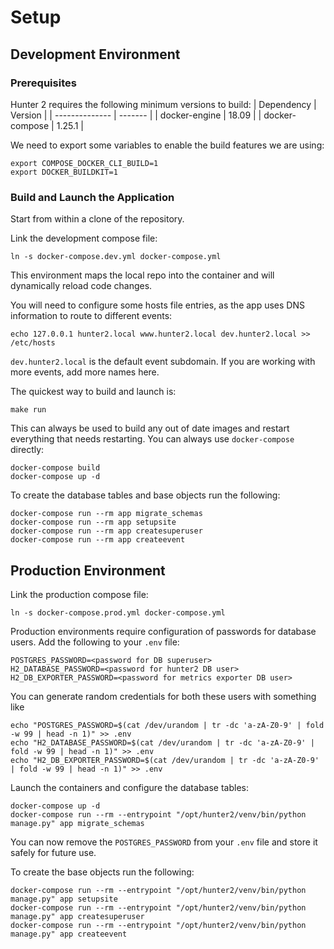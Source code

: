 Setup
=====

Development Environment
-----------------------

### Prerequisites

Hunter 2 requires the following minimum versions to build:
| Dependency     | Version |
| -------------- | ------- |
| docker-engine  | 18.09   |
| docker-compose | 1.25.1  |

We need to export some variables to enable the build features we are using:
```shell
export COMPOSE_DOCKER_CLI_BUILD=1
export DOCKER_BUILDKIT=1
```

### Build and Launch the Application

Start from within a clone of the repository.

Link the development compose file:
```shell
ln -s docker-compose.dev.yml docker-compose.yml
```
This environment maps the local repo into the container and will dynamically reload code changes.

You will need to configure some hosts file entries, as the app uses DNS information to route to different events:
```shell
echo 127.0.0.1 hunter2.local www.hunter2.local dev.hunter2.local >> /etc/hosts
```
`dev.hunter2.local` is the default event subdomain. If you are working with more events, add more names here.

The quickest way to build and launch is:

```shell
make run
```

This can always be used to build any out of date images and restart everything that needs restarting.
You can always use `docker-compose` directly:

```shell
docker-compose build
docker-compose up -d
```

To create the database tables and base objects run the following:
```shell
docker-compose run --rm app migrate_schemas
docker-compose run --rm app setupsite
docker-compose run --rm app createsuperuser
docker-compose run --rm app createevent
```

Production Environment
----------------------

Link the production compose file:
```shell
ln -s docker-compose.prod.yml docker-compose.yml
```

Production environments require configuration of passwords for database users. Add the following to your `.env` file:
```
POSTGRES_PASSWORD=<password for DB superuser>
H2_DATABASE_PASSWORD=<password for hunter2 DB user>
H2_DB_EXPORTER_PASSWORD=<password for metrics exporter DB user>
```

You can generate random credentials for both these users with something like
```
echo "POSTGRES_PASSWORD=$(cat /dev/urandom | tr -dc 'a-zA-Z0-9' | fold -w 99 | head -n 1)" >> .env
echo "H2_DATABASE_PASSWORD=$(cat /dev/urandom | tr -dc 'a-zA-Z0-9' | fold -w 99 | head -n 1)" >> .env
echo "H2_DB_EXPORTER_PASSWORD=$(cat /dev/urandom | tr -dc 'a-zA-Z0-9' | fold -w 99 | head -n 1)" >> .env
```

Launch the containers and configure the database tables:
```shell
docker-compose up -d
docker-compose run --rm --entrypoint "/opt/hunter2/venv/bin/python manage.py" app migrate_schemas
```

You can now remove the `POSTGRES_PASSWORD` from your `.env` file and store it safely for future use.

To create the base objects run the following:
```shell
docker-compose run --rm --entrypoint "/opt/hunter2/venv/bin/python manage.py" app setupsite
docker-compose run --rm --entrypoint "/opt/hunter2/venv/bin/python manage.py" app createsuperuser
docker-compose run --rm --entrypoint "/opt/hunter2/venv/bin/python manage.py" app createevent
```
